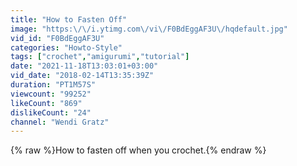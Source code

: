 ```yaml
---
title: "How to Fasten Off"
image: "https:\/\/i.ytimg.com\/vi\/F0BdEggAF3U\/hqdefault.jpg"
vid_id: "F0BdEggAF3U"
categories: "Howto-Style"
tags: ["crochet","amigurumi","tutorial"]
date: "2021-11-18T13:03:01+03:00"
vid_date: "2018-02-14T13:35:39Z"
duration: "PT1M57S"
viewcount: "99252"
likeCount: "869"
dislikeCount: "24"
channel: "Wendi Gratz"
---
```

{% raw %}How to fasten off when you crochet.{% endraw %}
